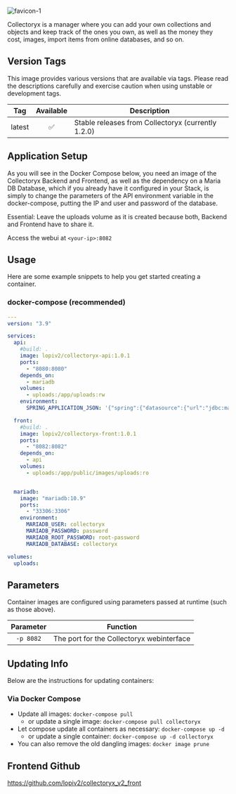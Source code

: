![favicon-1](https://user-images.githubusercontent.com/58883759/199532747-fb997fdb-8551-46f9-9075-b3f64f57b4a2.png)

Collectoryx is a manager where you can add your own collections and objects and keep track of the ones you own, as well as the money they cost, images, import items from online databases, and so on.

## Version Tags

This image provides various versions that are available via tags. Please read the descriptions carefully and exercise caution when using unstable or development tags.

| Tag | Available | Description |
| :----: | :----: |--- |
| latest | ✅ | Stable releases from Collectoryx (currently 1.2.0) |

## Application Setup

As you will see in the Docker Compose below, you need an image of the Collectoryx Backend and Frontend, as well as the dependency on a Maria DB Database, which if you already have it configured in your Stack, is simply to change the parameters of the API environment variable in the docker-compose, putting the IP and user and password of the database.

Essential: Leave the uploads volume as it is created because both, Backend and Frontend have to share it.

Access the webui at `<your-ip>:8082`

## Usage

Here are some example snippets to help you get started creating a container.

### docker-compose (recommended)

```yaml
---
version: "3.9"

services:
  api:
    #build: .
    image: lopiv2/collectoryx-api:1.0.1
    ports:
      - "8080:8080"
    depends_on:
      - mariadb
    volumes:
      - uploads:/app/uploads:rw
    environment:
      SPRING_APPLICATION_JSON: '{"spring":{"datasource":{"url":"jdbc:mariadb://mariadb:3306/collectoryx", "username": "root", "password": "root-password"}},"collectoryx.upload-directory":"/app/uploads/"}'

  front:
    #build: .
    image: lopiv2/collectoryx-front:1.0.1
    ports:
      - "8082:8082"
    depends_on:
      - api
    volumes:
      - uploads:/app/public/images/uploads:ro


  mariadb:
    image: "mariadb:10.9"
    ports:
      - "33306:3306"
    environment:
      MARIADB_USER: collectoryx
      MARIADB_PASSWORD: password
      MARIADB_ROOT_PASSWORD: root-password
      MARIADB_DATABASE: collectoryx

volumes:
  uploads:

```

## Parameters

Container images are configured using parameters passed at runtime (such as those above).

| Parameter | Function |
| :----: | --- |
| `-p 8082` | The port for the Collectoryx webinterface |

## Updating Info

Below are the instructions for updating containers:

### Via Docker Compose

* Update all images: `docker-compose pull`
  * or update a single image: `docker-compose pull collectoryx`
* Let compose update all containers as necessary: `docker-compose up -d`
  * or update a single container: `docker-compose up -d collectoryx`
* You can also remove the old dangling images: `docker image prune`

## Frontend Github

https://github.com/lopiv2/collectoryx_v2_front

